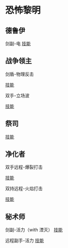 # 恐怖黎明

## 德鲁伊

剑副-电
[技能](https://www.grimtools.com/calc/m23B199N)

## 战争领主

剑盾-物理反击

[技能](https://www.grimtools.com/calc/nZoJKeEV)

双手-立场波

[技能](https://www.grimtools.com/calc/RVv5a0p2)

## 祭司

[技能](https://www.grimtools.com/calc/p25kBvoZ)

## 净化者

双手远程-爆裂打击

[技能](https://www.grimtools.com/calc/nZoJjOzV)

双持远程-火焰打击

[技能](https://www.grimtools.com/calc/lNk5bBRV)

## 秘术师

剑副-活力（with 湮灭）
[技能](https://www.grimtools.com/calc/62a8Y3EN)

远程副手-活力
[技能](https://www.grimtools.com/calc/L2J3wL7V)

